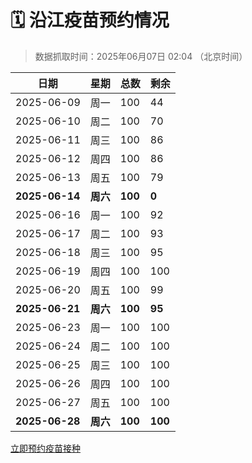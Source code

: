 # 🗓️ 沿江疫苗预约情况

> 数据抓取时间：2025年06月07日 02:04 （北京时间）

| 日期 | 星期 | 总数 | 剩余 |
|------|------|------|------|
| 2025-06-09 | 周一 | 100 | 44 |
| 2025-06-10 | 周二 | 100 | 70 |
| 2025-06-11 | 周三 | 100 | 86 |
| 2025-06-12 | 周四 | 100 | 86 |
| 2025-06-13 | 周五 | 100 | 79 |
| **2025-06-14** | **周六** | **100** | **0** |
| 2025-06-16 | 周一 | 100 | 92 |
| 2025-06-17 | 周二 | 100 | 93 |
| 2025-06-18 | 周三 | 100 | 95 |
| 2025-06-19 | 周四 | 100 | 100 |
| 2025-06-20 | 周五 | 100 | 99 |
| **2025-06-21** | **周六** | **100** | **95** |
| 2025-06-23 | 周一 | 100 | 100 |
| 2025-06-24 | 周二 | 100 | 100 |
| 2025-06-25 | 周三 | 100 | 100 |
| 2025-06-26 | 周四 | 100 | 100 |
| 2025-06-27 | 周五 | 100 | 100 |
| **2025-06-28** | **周六** | **100** | **100** |


<div class="button-container">
<a class="btn" href="http://yfzweb.ishequ.net/#/login" target="_blank">立即预约疫苗接种</a>
</div>
